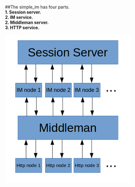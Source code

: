 ##The simple_im has four parts.  
**1. Session server.**    
**2. IM service.**  
**2. Middleman server.**  
**3. HTTP service.**  

![System constructure](https://raw.githubusercontent.com/wudixiaotie/simple_im/master/doc/wiki/assets/system.png)